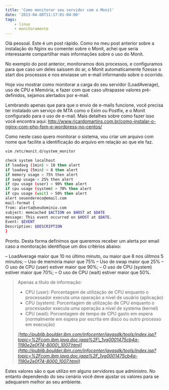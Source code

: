 ```yaml
---
title: 'Como monitorar seu servidor com o Monit'
date: '2013-04-08T11:17:01-04:00'
tags:
    - linux
    - monitoramento
---
```


Olá pessoal. Este é um post rápido. Como no meu post anterior sobre a instalação do Nginx eu comentei sobre o Monit, achei que seria interessante compartilhar mais informações sobre o uso do Monit.

No exemplo do post anterior, monitoramos dois processos, e configuramos para que caso um deles saíssem do ar, o Monit automaticamente fizesse o start dos processos e nos enviasse um e-mail informando sobre o ocorrido.

Hoje vou mostrar como monitorar a carga do seu servidor (LoadAverage), uso de CPU e Memória, e fazer com que caso ultrapasse valores pré-definidos, sejamos alertados por e-mail.

Lembrando apenas que para que o envio de e-mails funcione, você precisa ter instalado um serviço de MTA como o Exim ou Postfix, e o Monit configurado para o uso de e-mail. Mais detalhes sobre como fazer isso você encontra aqui: <http://www.ricardomartins.com.br/como-instalar-o-nginx-com-php-fpm-e-wordpress-no-centos/>

Como neste caso quero monitorar o sistema, vou criar um arquivo com nome que facilite a identificação do arquivo em relação ao que ele faz.  

```bash
vim /etc/monit.d/system_monitor
```

```bash
check system localhost  
if loadavg (1min) > 10 then alert  
if loadavg (5min) > 8 then alert  
if memory usage > 75% then alert  
if swap usage > 25% then alert  
if cpu usage (user) > 90% then alert  
if cpu usage (system) > 70% then alert  
if cpu usage (wait) > 50% then alert  
alert seuendereco@email.com  
mail-format {  
from: alerta@seudominio.com  
subject: memcached $ACTION on $HOST at $DATE  
message: This event occurred on $HOST at $DATE.  
Event: $EVENT  
Description: $DESCRIPTION  
}
```

Pronto. Desta forma definimos que queremos receber um alerta por email caso a monitoração identifique um dos critérios abaixo:

– LoadAverage maior que 10 no último minuto, ou maior que 8 nos úlitmos 5 minutos;
– Uso de memória maior que 75%
– Uso de swap maior que 25%
– O uso de CPU (user) estiver maior que 90%;
– O uso de CPU (system) estiver maior que 70%;
– O uso de CPU (wait) estiver maior que 50%.

> Apenas a título de informação:
> 
> - <span style="line-height: 13px;">CPU (user): Porcentagem de utilização de CPU enquanto o processador executa uma operação a nível de usuário (aplicação)</span>
> - CPU (system): Porcentagem de utilização de CPU enquanto o processador executa uma operação a nível de systema (kernel)
> - CPU (wait): Porcentagem de tempo de CPU gasto em espera (normalmente em espera por escrita em disco ou outro processo em execução)
> 
> *[http://publib.boulder.ibm.com/infocenter/javasdk/tools/index.jsp?topic=%2Fcom.ibm.java.doc.igaa%2F\_1vg0001475cb4a-1190e2e0f74-8000\_1007.html](http://publib.boulder.ibm.com/infocenter/javasdk/tools/index.jsp?topic=%2Fcom.ibm.java.doc.igaa%2F_1vg0001475cb4a-1190e2e0f74-8000_1007.html)*

Estes valores são o que utilizo em alguns servidores que administro. No entanto dependendo do seu cenário você deve ajustar os valores para se adequarem melhor ao seu ambiente.
